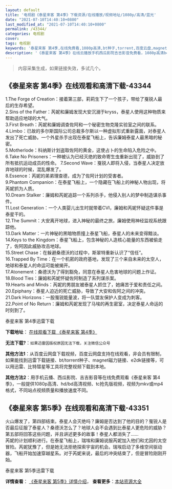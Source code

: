 ```yaml
---
layout: default
title: '电视剧《泰星来客 第4季》下载资源/在线播放/视频地址/1080p/高清/蓝光'
date: "2021-07-10T14:40:10+0800"
last_modified_at: "2021-07-10T14:40:10+0800"
permalink: /43344/
categories: 电视剧
cover:
tags: 电视剧
keywords: '泰星来客 第4季,在线免费看,1080p高清,bt种子,torrent,百度云盘,magnet,磁力链,迅雷下载资源'
description: '《泰星来客 第4季》在线云播放手机西瓜影院吉吉影音免费看，1080p高清bd/hd未删减完整版和tc抢先枪版，mkv/mp4格式，附带bt/torrent种子、magnet/磁力链、百度云盘、网盘资源迅雷下载链接'
---
```


>内容采集生成，如果链接失效，多试几个。


## 《泰星来客 第4季》在线观看和高清下载-43344

1.The Forge of Creation：接着第三部，莉莉生下了一个孩子，带给了戛锐人最后的生存希望。<br />2.Sins of the Father：芮妮和廉姆发现大安沉溺于kryss，泰星人使用这种物质来帮助适应地球的大气。<br />3.First Breath：芮妮和廉姆调查佐阿和一个秘密生物克隆实验室之间的联系。<br />4.Limbo：已故的多尔斯国际公司总裁多尔斯以一种虚拟形式重新露面，对泰星人发出了死亡威胁。一个外星杀手出现在泰星飞船上，告诉廉姆泰星人最黑暗的秘密。<br />5.Motherlode：科纳斯计划盗取佐阿的黄金，这使占卜的生命陷入危险之中。<br />6.Take No Prisoners：一种被认为已经灭绝的致命寄生虫重新出现了，威胁到了所有抵抗运动成员的性命。 7.Second Wave：戛锐人即将入侵，当泰星人决定放弃地球的时候，混乱爆发了。<br />8.Essence：芮妮的弟弟理查德，成为了佐阿计划的受害者。<br />9.Phantom Companion：在泰星飞船上，一个隐藏在飞船上的神秘人物出现，将芮妮抓为人质。<br />10.Dream Stalker：廉姆和芮妮追踪一个系列杀手，他侵入别人的梦中制造谋杀事件。<br />11.Lost Generation：一个人类婴儿出生时就带着CVI，廉姆和芮妮怀疑这件事是泰星干的。<br />12.The Summit：大安离开地球，进入神秘的最终之旅，廉姆使用神经监视系统跟踪他。<br />13.Dark Matter：一片神秘的黑暗物质撞上泰星飞船，泰星人的未来变得黯淡。<br />14.Keys to the Kingdom：泰星飞船上，包含神秘的人造核心能量的东西被偷走了，佐阿因此威胁攻击地球。<br />15.Street Chase：在躲避桑德沃的过程中，斯翠特重新认识了“信任”。<br />16.Trapped By Time：在一个机密的政府基地，发现了三个来自未来的太空人，地球和泰星人的命运可能被揭开。<br />17.Atonement：桑德沃为了得到豁免，同意在泰星人危害地球的问题上作证。<br />18.Blood Ties：廉姆和芮妮怀疑佐阿制造了系列谋杀案。<br />19.Hearts and Minds：芮妮的男朋友被泰星人抓住了，她痛苦于爱和责任之间。<br />20.Epiphany：泰星人迫近的死亡威胁，导致了大安和佐阿之间的冲突。<br />21.Dark Horizons：一股戛锐能量波，将一队盟友保护人变成为刺客。<br />22.Point of No Return：廉姆和芮妮发现了马埃的再生密室，决定泰星人命运的时刻到了。


泰星来客 第4季迅雷下载

**下载地址**： [在线观看下载 《泰星来客 第4季》](https://www.993dy.com//vod-detail-id-8659.html) 


**无法下载?**：`如果迅雷因版权原因无法下载，关注微信公众号 `

**其他方法1**：从百度云网盘下载视频，百度云网盘支持在线观看，非会员有限制，如果能找到迅雷下载链接、bt/torrent种子、magnet磁力链接、e2dk链接等，可以用迅雷、比特彗星等工具将完整视频下载到本地。

**其他方法2**：用手机云播、西瓜影院、吉吉影音等在线免费观看《泰星来客 第4季》，一般提供1080p高清、hd/bd高清视频、tc抢先版视频，视频为mkv或mp4格式，不同站点视频质量和播放速度不同。


## 《泰星来客 第5季》在线观看和高清下载-43351

火山爆发了，第四部结束。泰星人会灭绝吗？廉姆是否达到了他的目的？戛锐人是否最后征服了泰星人？桑德沃怎么了？地球人会不会遇到比泰星人更危险的威胁？第五部将回答这些问题，并且讲述更多的故事！泰星人都消失了……<br />芮妮的计划顺利进行。在泰星飞船上，瑞埃和廉姆说服芮妮加入他们和尤因的太空冒险。芮妮犹豫了，但是她无法拒绝探索宇宙的机会。瑞埃启动了多维空间驱动器，飞船开始加速穿越星系。对于芮妮来说，最后的冲突结束了，但是冒险刚刚开始。


泰星来客 第5季迅雷下载

**详情查看**： [《泰星来客 第5季》详情介绍](/movie/43351/)， **查看更多**：[本站资源大全](/movie/t/all/)

